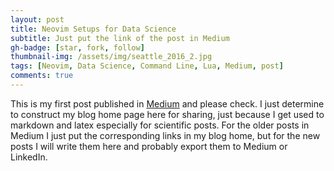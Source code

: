 ```yaml
---
layout: post
title: Neovim Setups for Data Science
subtitle: Just put the link of the post in Medium 
gh-badge: [star, fork, follow]
thumbnail-img: /assets/img/seattle_2016_2.jpg
tags: [Neovim, Data Science, Command Line, Lua, Medium, post]
comments: true
---
```


This is my first post published in [Medium](https://medium.com/geekculture/neovim-setups-for-data-science-5ea251e3735f) and please check. I just determine to construct my blog home page here for sharing, just because I get used to markdown and latex especially for scientific posts. For the older posts in Medium I just put the corresponding links in my blog home, but for the new posts I will write them here and probably export them to Medium or LinkedIn.

